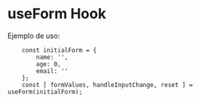 # useForm Hook

Ejemplo de uso:

```
    const initialForm = {
        name: '',
        age: 0,
        email: ''
    };
    const [ formValues, handleInputChange, reset ] = useForm(initialForm);
```
